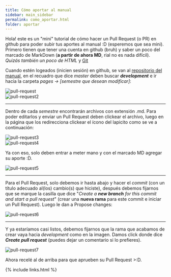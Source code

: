 ```yaml
---
title: Cómo aportar al manual
sidebar: main_sidebar
permalink: como_aportar.html
folder: aportar
---
```


Hola! este es un "mini" tutorial de cómo hacer un Pull Request (o PR) en github para poder subir tus aportes al manual :D (esperemos que sea mini). Primero tienen que tener una cuenta en github (bruh) y saber un poco del marcado de MarkDown (**a partir de ahora MD**, rial no es nada difícil). *Quizás también un poco de HTML* y [Git](https://rogerdudler.github.io/git-guide/)

Cuando estén logeados (inicien sesión) en github, se van al [repositorio del manual](https://github.com/Zer0-Creativity/utfsm-survival-guide), en el recuadro que dice *master* deben buscar ***development*** e ir hacia la carpeta *pages -> [semestre que desean modificar]*:

<div class='text-center mb-3'>
    <img src="images/como-aportar/pr1.jpg" alt="pull-request" height="auto">
</div>
<div class='text-center mb-3'>
    <img src="images/como-aportar/pr2.jpg" alt="pull-request2" height="auto">
</div>

---

Dentro de cada *semestre* encontrarán archivos con extensión .md.
Para poder editarlos y enviar un Pull Request deben clickear el archivo, luego en la página que los redirecciona clickear el ícono del lapicito como se ve a continuación:

<div class='text-center mb-3'>
    <img src="images/como-aportar/pr3.jpg" alt="pull-request3" height="auto">
</div>

<div class='text-center mb-3'>
    <img src="images/como-aportar/pr4.jpg" alt="pull-request4" height="auto">
</div>

Ya con eso, solo deben entrar a meter mano y con el marcado MD agregar su aporte :D.

<div class='text-center mb-3'>
    <img src="images/como-aportar/pr5.jpg" alt="pull-request5" height="auto">
</div>

---

Para el Pull Request, solo debemos ir hasta abajo y hacer el *commit* (con un título adecuado al(los) cambio(s) que hiciste), después debemos fijarnos que se marque la casilla que dice "*Create a **new branch** for this commit and start a pull request*" (crear una **nueva rama** para este commit e iniciar un Pull Request). Luego le dan a Propose changes:

<div class='text-center mb-3'>
    <img src="images/como-aportar/pr6.jpg" alt="pull-request6" height="auto">
</div>

---

Y ya estaríamos casi listos, debemos fijarnos que la rama que acabamos de crear vaya hacia *development* como en la imagen. Damos click donde dice ***Create pull request*** (puedes dejar un comentario si lo prefieres).

<div class='text-center mb-3'>
    <img src="images/como-aportar/pr7.jpg" alt="pull-request7" height="auto">
</div>

Ahora recelé al de arriba para que aprueben su Pull Request >:D.

{% include links.html %}
